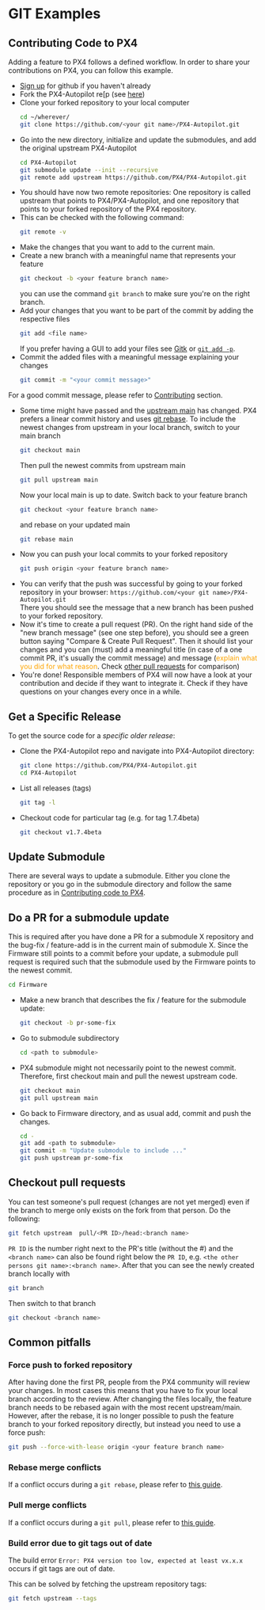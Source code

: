 # GIT Examples

<a id="contributing_code"></a>
## Contributing Code to PX4

Adding a feature to PX4 follows a defined workflow. In order to share your contributions on PX4, you can follow this example.

* [Sign up](https://github.com/join) for github if you haven't already
* Fork the PX4-Autopilot re[p (see [here](https://docs.github.com/en/get-started/quickstart/fork-a-repo))
* Clone your forked repository to your local computer<br>
  ```sh
  cd ~/wherever/
  git clone https://github.com/<your git name>/PX4-Autopilot.git
  ```
* Go into the new directory, initialize and update the submodules, and add the original upstream PX4-Autopilot<br>
  ```sh
  cd PX4-Autopilot
  git submodule update --init --recursive
  git remote add upstream https://github.com/PX4/PX4-Autopilot.git
  ```
* You should have now two remote repositories: One repository is called upstream that points to PX4/PX4-Autopilot,
  and one repository that points to your forked repository of the PX4 repository.
* This can be checked with the following command:
  ```sh
  git remote -v
  ```
* Make the changes that you want to add to the current main.
* Create a new branch with a meaningful name that represents your feature<br>
  ```sh
  git checkout -b <your feature branch name>
  ```
  you can use the command `git branch` to make sure you're on the right branch.
* Add your changes that you want to be part of the commit by adding the respective files<br>
  ```sh
  git add <file name>
  ```
  If you prefer having a GUI to add your files see [Gitk](https://git-scm.com/book/en/v2/Git-in-Other-Environments-Graphical-Interfaces) or [`git add -p`](http://nuclearsquid.com/writings/git-add/).
* Commit the added files with a meaningful message explaining your changes<br>
  ```sh
  git commit -m "<your commit message>"
  ```
For a good commit message, please refer to [Contributing](../contribute/README.md) section.
* Some time might have passed and the [upstream main](https://github.com/PX4/PX4-Autopilot.git) has changed.
  PX4 prefers a linear commit history and uses [git rebase](https://git-scm.com/book/de/v1/Git-Branching-Rebasing).
  To include the newest changes from upstream in your local branch, switch to your main branch<br>
  ```sh
  git checkout main
  ```
  Then pull the newest commits from upstream main<br>
  ```sh
  git pull upstream main
  ```
  Now your local main is up to date. Switch back to your feature branch<br>
  ```sh
  git checkout <your feature branch name>
  ```
  and rebase on your updated main<br>
  ```sh
  git rebase main
  ```
* Now you can push your local commits to your forked repository<br>
  ```sh
  git push origin <your feature branch name>
  ```
* You can verify that the push was successful by going to your forked repository in your browser: `https://github.com/<your git name>/PX4-Autopilot.git`<br>
  There you should see the message that a new branch has been pushed to your forked repository.
* Now it's time to create a pull request (PR).
  On the right hand side of the "new branch message" (see one step before), you should see a green button saying "Compare & Create Pull Request".
  Then it should list your changes and you can (must) add a meaningful title (in case of a one commit PR, it's usually the commit message) and message (<span style="color:orange">explain what you did for what reason</span>.
  Check [other pull requests](https://github.com/PX4/PX4-Autopilot/pulls) for comparison)
* You're done! 
  Responsible members of PX4 will now have a look at your contribution and decide if they want to integrate it.
  Check if they have questions on your changes every once in a while.

## Get a Specific Release

To get the source code for a *specific older release*:
* Clone the PX4-Autopilot repo and navigate into PX4-Autopilot directory:
  ```sh
  git clone https://github.com/PX4/PX4-Autopilot.git
  cd PX4-Autopilot
  ```
* List all releases (tags)
  ```sh
  git tag -l
  ```
* Checkout code for particular tag (e.g. for tag 1.7.4beta)
  ```sh
  git checkout v1.7.4beta
  ```


## Update Submodule

There are several ways to update a submodule.
Either you clone the repository or you go in the submodule directory and follow the same procedure as in [Contributing code to PX4](#contributing_code).

## Do a PR for a submodule update
This is required after you have done a PR for a submodule X repository and the bug-fix / feature-add is in the current main of submodule X. Since the Firmware still points to a commit before your update, a submodule pull request is required such that the submodule used by the Firmware points to the newest commit.
```sh
cd Firmware
```
* Make a new branch that describes the fix / feature for the submodule update:
  ```sh
  git checkout -b pr-some-fix
  ```
* Go to submodule subdirectory
  ```sh
  cd <path to submodule>
  ```
* PX4 submodule might not necessarily point to the newest commit. Therefore, first checkout main and pull the newest upstream code.
  ```sh
  git checkout main
  git pull upstream main
  ```
* Go back to Firmware directory, and as usual add, commit and push the changes.
  ```sh
  cd -
  git add <path to submodule>
  git commit -m "Update submodule to include ..."
  git push upstream pr-some-fix
  ```

## Checkout pull requests

You can test someone's pull request (changes are not yet merged) even if the branch to merge only exists on the fork from that person. Do the following:
```sh
git fetch upstream  pull/<PR ID>/head:<branch name>
```
`PR ID` is the number right next to the PR's title (without the #) and the `<branch name>` can also be found right below the `PR ID`, e.g. `<the other persons git name>:<branch name>`. After that you can see the newly created branch locally with
```sh
git branch
```
Then switch to that branch
```sh
git checkout <branch name>
```

## Common pitfalls

### Force push to forked repository

After having done the first PR, people from the PX4 community will review your changes. In most cases this means that you have to fix your local branch according to the review. After changing the files locally, the feature branch needs to be rebased again with the most recent upstream/main. However, after the rebase, it is no longer possible to push the feature branch to your forked repository directly, but instead you need to use a force push:
```sh
git push --force-with-lease origin <your feature branch name>
```

### Rebase merge conflicts

If a conflict occurs during a `git rebase`, please refer to [this guide](https://docs.github.com/en/get-started/using-git/resolving-merge-conflicts-after-a-git-rebase).

### Pull merge conflicts

If a conflict occurs during a `git pull`, please refer to [this guide](https://help.github.com/articles/resolving-a-merge-conflict-using-the-command-line/#competing-line-change-merge-conflicts).

### Build error due to git tags out of date

The build error `Error: PX4 version too low, expected at least vx.x.x` occurs if git tags are out of date.

This can be solved by fetching the upstream repository tags:
```sh
git fetch upstream --tags
```

